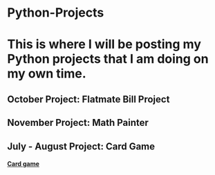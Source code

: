 # Python-Projects

# This is where I will be posting my Python projects that I am doing on my own time. 

## October Project: Flatmate Bill Project
## November Project: Math Painter
## July - August Project: Card Game
#### <a href="https://github.com/annebezwada/Python-Projects/blob/main/cardgame.py"> Card game </a>

